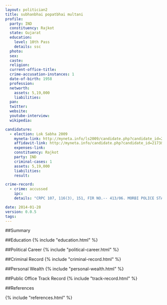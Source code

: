 ```yaml
---
layout: politician2
title: subhanbhai popatbhai multani
profile: 
  party: IND
  constituency: Rajkot
  state: Gujarat
  education: 
    level: 10th Pass
    details: ssc
  photo: 
  sex: 
  caste: 
  religion: 
  current-office-title: 
  crime-accusation-instances: 1
  date-of-birth: 1958
  profession: 
  networth: 
    assets: 5,19,000
    liabilities: 
  pan: 
  twitter: 
  website: 
  youtube-interview: 
  wikipedia: 

candidature: 
  - election: Lok Sabha 2009
    myneta-link: http://myneta.info/ls2009/candidate.php?candidate_id=2173
    affidavit-link: http://myneta.info/candidate.php?candidate_id=2173&scan=original
    expenses-link: 
    constituency: Rajkot 
    party: IND
    criminal-cases: 1
    assets: 5,19,000
    liabilities: 
    result:  

crime-record: 
  - crime: accussed
    ipc: 
    details: "CRPC 107, 116(3), 151, FIR NO.-- 413/06. MORBI POLICE STATION,  CASE PENDING AT MAMLATDAR, MORBI" 

date: 2014-01-28
version: 0.0.5
tags: 
---
```

##Summary


##Education
{% include "education.html" %}


##Political Career
{% include "political-career.html" %}


##Criminal Record
{% include "criminal-record.html" %}


##Personal Wealth
{% include "personal-wealth.html" %}


##Public Office Track Record
{% include "track-record.html" %}


##References


{% include "references.html" %}